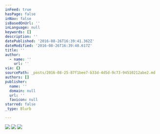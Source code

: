 ```yaml
---
inFeed: true
hasPage: false
inNav: false
isBasedOnUrl: ''
inLanguage: null
keywords: []
description: ''
datePublished: '2016-08-26T16:39:41.362Z'
dateModified: '2016-08-26T16:39:40.617Z'
title: ''
author:
  - name: ''
    url: ''
via: {}
sourcePath: _posts/2016-08-25-87f1bee7-b33d-4d5d-9c73-94510212abe2.md
authors: []
publisher:
  name: ''
  domain: null
  url: ''
  favicon: null
starred: false
_type: Blurb

---
```

![](https://the-grid-user-content.s3-us-west-2.amazonaws.com/b32a4f0e-68f9-48e5-95c3-bf31265cc239.jpg)
![](https://the-grid-user-content.s3-us-west-2.amazonaws.com/3b83ea27-eb01-4b3c-9c4c-974e02e5d3ed.jpg)
![](https://the-grid-user-content.s3-us-west-2.amazonaws.com/63790cc7-9b35-4e38-81e0-ad0ed2296cbc.jpg)